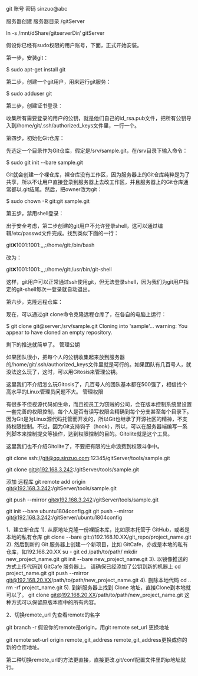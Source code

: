 git 账号 密码 sinzuo@abc

服务器创建  服务器目录 /gitServer

ln -s /mnt/dShare/gitserverDir/ gitServer

假设你已经有sudo权限的用户账号，下面，正式开始安装。

第一步，安装git：

$ sudo apt-get install git

第二步，创建一个git用户，用来运行git服务：

$ sudo adduser git

第三步，创建证书登录：

收集所有需要登录的用户的公钥，就是他们自己的id_rsa.pub文件，把所有公钥导入到/home/git/.ssh/authorized_keys文件里，一行一个。

第四步，初始化Git仓库：

先选定一个目录作为Git仓库，假定是/srv/sample.git，在/srv目录下输入命令：

$ sudo git init --bare sample.git

Git就会创建一个裸仓库，裸仓库没有工作区，因为服务器上的Git仓库纯粹是为了共享，所以不让用户直接登录到服务器上去改工作区，并且服务器上的Git仓库通常都以.git结尾。然后，把owner改为git：

$ sudo chown -R git:git sample.git

第五步，禁用shell登录：

出于安全考虑，第二步创建的git用户不允许登录shell，这可以通过编辑/etc/passwd文件完成。找到类似下面的一行：

git:x:1001:1001:,,,:/home/git:/bin/bash

改为：

git:x:1001:1001:,,,:/home/git:/usr/bin/git-shell

这样，git用户可以正常通过ssh使用git，但无法登录shell，因为我们为git用户指定的git-shell每次一登录就自动退出。

第六步，克隆远程仓库：

现在，可以通过git clone命令克隆远程仓库了，在各自的电脑上运行：

$ git clone git@server:/srv/sample.git
Cloning into 'sample'...
warning: You appear to have cloned an empty repository.

剩下的推送就简单了。
管理公钥

如果团队很小，把每个人的公钥收集起来放到服务器的/home/git/.ssh/authorized_keys文件里就是可行的。如果团队有几百号人，就没法这么玩了，这时，可以用Gitosis来管理公钥。

这里我们不介绍怎么玩Gitosis了，几百号人的团队基本都在500强了，相信找个高水平的Linux管理员问题不大。
管理权限

有很多不但视源代码如生命，而且视员工为窃贼的公司，会在版本控制系统里设置一套完善的权限控制，每个人是否有读写权限会精确到每个分支甚至每个目录下。因为Git是为Linux源代码托管而开发的，所以Git也继承了开源社区的精神，不支持权限控制。不过，因为Git支持钩子（hook），所以，可以在服务器端编写一系列脚本来控制提交等操作，达到权限控制的目的。Gitolite就是这个工具。

这里我们也不介绍Gitolite了，不要把有限的生命浪费到权限斗争中。


git clone ssh://git@qq.sinzuo.com:12345/gitServer/tools/sample.git


git clone git@192.168.3.242:/gitServer/tools/sample.git

添加 远程库
git remote add origin git@192.168.3.242:/gitServer/tools/sample.git

git push --mirror git@192.168.3.242:/gitServer/tools/sample.git

git init --bare ubuntu1804config.git
git push --mirror git@192.168.3.242:/gitServer/ubuntu1804config

1、建立新仓库
1). 从原地址克隆一份裸版本库，比如原本托管于 GitHub，或者是本地的私有仓库
git clone --bare git://192.168.10.XX/git_repo/project_name.git
2). 然后到新的 Git 服务器上创建一个新项目，比如 GitCafe，亦或是本地的私有仓库，如192.168.20.XX
su - git
cd /path/to/path/
mkdir new_project_name.git
git init --bare new_project_name.git
3). 以镜像推送的方式上传代码到 GitCafe 服务器上。
请确保已经添加了公钥到新的机器上
cd project_name.git
git push --mirror git@192.168.20.XX/path/to/path/new_project_name.git
4). 删除本地代码
cd ..
rm -rf project_name.git
5). 到新服务器上找到 Clone 地址，直接Clone到本地就可以了。
git clone git@192.168.20.XX/path/to/path/new_project_name.git
这种方式可以保留原版本库中的所有内容。

2、切换remote_url
先查看remote的名字

git branch -r
假设你的remote是origin，用git remote set_url 更换地址

git remote set-url origin remote_git_address
remote_git_address更换成你的新的仓库地址。

第二种切换remote_url的方法更直接，直接更改.git/conf配置文件里的ip地址就行。


